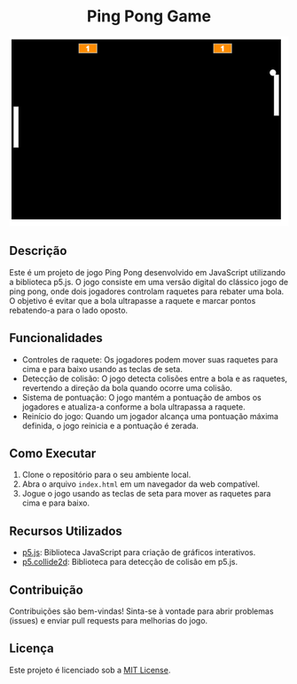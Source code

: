 <h1 align="center">Ping Pong Game</h1>

<p align="center">
  <img src="./img/screenshot.png" alt="Ping Pong Game" width="600">
</p>

## Descrição

Este é um projeto de jogo Ping Pong desenvolvido em JavaScript utilizando a biblioteca p5.js. O jogo consiste em uma versão digital do clássico jogo de ping pong, onde dois jogadores controlam raquetes para rebater uma bola. O objetivo é evitar que a bola ultrapasse a raquete e marcar pontos rebatendo-a para o lado oposto.

## Funcionalidades

- Controles de raquete: Os jogadores podem mover suas raquetes para cima e para baixo usando as teclas de seta.
- Detecção de colisão: O jogo detecta colisões entre a bola e as raquetes, revertendo a direção da bola quando ocorre uma colisão.
- Sistema de pontuação: O jogo mantém a pontuação de ambos os jogadores e atualiza-a conforme a bola ultrapassa a raquete.
- Reinício do jogo: Quando um jogador alcança uma pontuação máxima definida, o jogo reinicia e a pontuação é zerada.

## Como Executar

1. Clone o repositório para o seu ambiente local.
2. Abra o arquivo `index.html` em um navegador da web compatível.
3. Jogue o jogo usando as teclas de seta para mover as raquetes para cima e para baixo.

## Recursos Utilizados

- [p5.js](https://p5js.org/): Biblioteca JavaScript para criação de gráficos interativos.
- [p5.collide2d](https://github.com/bmoren/p5.collide2D): Biblioteca para detecção de colisão em p5.js.

## Contribuição

Contribuições são bem-vindas! Sinta-se à vontade para abrir problemas (issues) e enviar pull requests para melhorias do jogo.

## Licença

Este projeto é licenciado sob a [MIT License](LICENSE).
